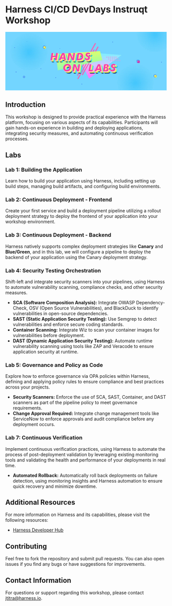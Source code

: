 # Harness CI/CD DevDays Instruqt Workshop

![](https://raw.githubusercontent.com/harness-community/field-workshops/main/ci-cd-devdays/assets/images/hands_on_labs_full.png)

## Introduction

This workshop is designed to provide practical experience with the Harness platform, focusing on various aspects of its capabilities. Participants will gain hands-on experience in building and deploying applications, integrating security measures, and automating continuous verification processes.

## Labs

### Lab 1: Building the Application
Learn how to build your application using Harness, including setting up build steps, managing build artifacts, and configuring build environments.

### Lab 2: Continuous Deployment - Frontend
Create your first service and build a deployment pipeline utilizing a rollout deployment strategy to deploy the frontend of your application into your workshop environment.

### Lab 3: Continuous Deployment - Backend
Harness natively supports complex deployment strategies like **Canary** and **Blue/Green**, and in this lab, we will configure a pipeline to deploy the backend of your application using the Canary deployment strategy.

### Lab 4: Security Testing Orchestration
Shift-left and integrate security scanners into your pipelines, using Harness to automate vulnerability scanning, compliance checks, and other security measures.
- **SCA (Software Composition Analysis):** Integrate OWASP Dependency-Check, OSV (Open Source Vulnerabilities), and BlackDuck to identify vulnerabilities in open-source dependencies.
- **SAST (Static Application Security Testing):** Use Semgrep to detect vulnerabilities and enforce secure coding standards.
- **Container Scanning:** Integrate Wiz to scan your container images for vulnerabilities before deployment.
- **DAST (Dynamic Application Security Testing):** Automate runtime vulnerability scanning using tools like ZAP and Veracode to ensure application security at runtime.

### Lab 5: Governance and Policy as Code
Explore how to enforce governance via OPA policies within Harness, defining and applying policy rules to ensure compliance and best practices across your projects.
- **Security Scanners:** Enforce the use of SCA, SAST, Container, and DAST scanners as part of the pipeline policy to meet governance requirements.
- **Change Approval Required:** Integrate change management tools like ServiceNow to enforce approvals and audit compliance before any deployment occurs.

### Lab 7: Continuous Verification
Implement continuous verification practices, using Harness to automate the process of post-deployment validation by leveraging existing monitoring tools and validating the health and performance of your deployments in real time.
- **Automated Rollback:** Automatically roll back deployments on failure detection, using monitoring insights and Harness automation to ensure quick recovery and minimize downtime.

## Additional Resources
For more information on Harness and its capabilities, please visit the following resources:
- [Harness Developer Hub](https://developer.harness.io/)

## Contributing
Feel free to fork the repository and submit pull requests. You can also open issues if you find any bugs or have suggestions for improvements.

## Contact Information
For questions or support regarding this workshop, please contact [jtitra@harness.io](mailto:jtitra@harness.io).
